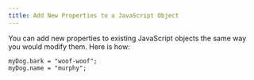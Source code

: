 ```yaml
---
title: Add New Properties to a JavaScript Object
---
```

You can add new properties to existing JavaScript objects the same way you would modify them. Here is how:

    myDog.bark = "woof-woof";
    myDog.name = "murphy";
